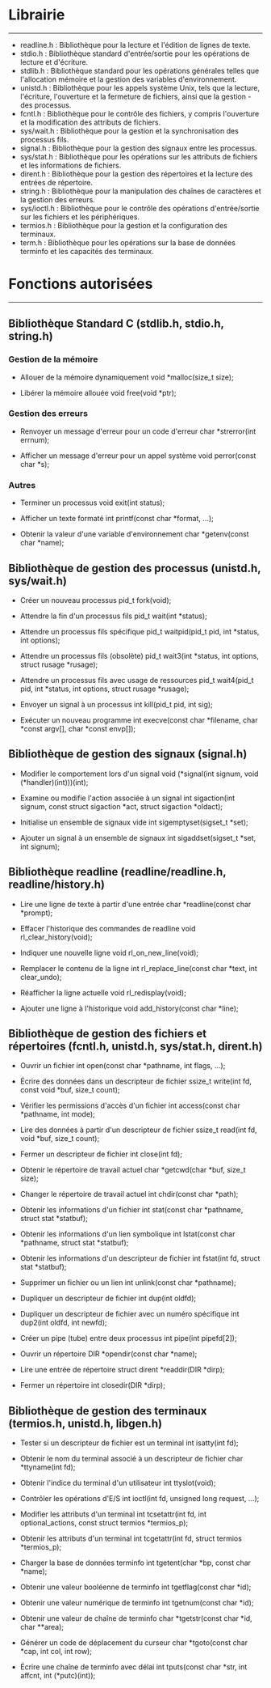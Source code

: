 # Librairie
--------------------------------------------------------------------
- readline.h : Bibliothèque pour la lecture et l'édition de lignes de texte.
- stdio.h : Bibliothèque standard d'entrée/sortie pour les opérations de lecture et d'écriture.
- stdlib.h : Bibliothèque standard pour les opérations générales telles que l'allocation mémoire et la gestion des variables d'environnement.
- unistd.h : Bibliothèque pour les appels système Unix, tels que la lecture, l'écriture, l'ouverture et la fermeture de fichiers, ainsi que la gestion - des processus.
- fcntl.h : Bibliothèque pour le contrôle des fichiers, y compris l'ouverture et la modification des attributs de fichiers.
- sys/wait.h : Bibliothèque pour la gestion et la synchronisation des processus fils.
- signal.h : Bibliothèque pour la gestion des signaux entre les processus.
- sys/stat.h : Bibliothèque pour les opérations sur les attributs de fichiers et les informations de fichiers.
- dirent.h : Bibliothèque pour la gestion des répertoires et la lecture des entrées de répertoire.
- string.h : Bibliothèque pour la manipulation des chaînes de caractères et la gestion des erreurs.
- sys/ioctl.h : Bibliothèque pour le contrôle des opérations d'entrée/sortie sur les fichiers et les périphériques.
- termios.h : Bibliothèque pour la gestion et la configuration des terminaux.
- term.h : Bibliothèque pour les opérations sur la base de données terminfo et les capacités des terminaux.

# Fonctions autorisées
--------------------------------------------------------------------
## Bibliothèque Standard C (stdlib.h, stdio.h, string.h)
### Gestion de la mémoire
- Allouer de la mémoire dynamiquement
    void *malloc(size_t size);

- Libérer la mémoire allouée
    void free(void *ptr);

### Gestion des erreurs
- Renvoyer un message d'erreur pour un code d'erreur
    char *strerror(int errnum);

- Afficher un message d'erreur pour un appel système
    void perror(const char *s);

### Autres
- Terminer un processus
    void exit(int status);

- Afficher un texte formaté
    int printf(const char *format, ...);

- Obtenir la valeur d'une variable d'environnement
    char *getenv(const char *name);

## Bibliothèque de gestion des processus (unistd.h, sys/wait.h)
- Créer un nouveau processus
    pid_t fork(void);

- Attendre la fin d'un processus fils
    pid_t wait(int *status);

- Attendre un processus fils spécifique
    pid_t waitpid(pid_t pid, int *status, int options);

- Attendre un processus fils (obsolète)
    pid_t wait3(int *status, int options, struct rusage *rusage);

- Attendre un processus fils avec usage de ressources
    pid_t wait4(pid_t pid, int *status, int options, struct rusage *rusage);

- Envoyer un signal à un processus
    int kill(pid_t pid, int sig);

- Exécuter un nouveau programme
    int execve(const char *filename, char *const argv[], char *const envp[]);


## Bibliothèque de gestion des signaux (signal.h)
- Modifier le comportement lors d'un signal
    void (*signal(int signum, void (*handler)(int)))(int);

- Examine ou modifie l'action associée à un signal
    int sigaction(int signum, const struct sigaction *act, struct sigaction *oldact);

- Initialise un ensemble de signaux vide
    int sigemptyset(sigset_t *set);

- Ajouter un signal à un ensemble de signaux
    int sigaddset(sigset_t *set, int signum);

## Bibliothèque readline (readline/readline.h, readline/history.h)
- Lire une ligne de texte à partir d'une entrée
    char *readline(const char *prompt);

- Effacer l'historique des commandes de readline
    void rl_clear_history(void);

- Indiquer une nouvelle ligne
    void rl_on_new_line(void);

- Remplacer le contenu de la ligne
    int rl_replace_line(const char *text, int clear_undo);

- Réafficher la ligne actuelle
    void rl_redisplay(void);

- Ajouter une ligne à l'historique
    void add_history(const char *line);


## Bibliothèque de gestion des fichiers et répertoires (fcntl.h, unistd.h, sys/stat.h, dirent.h)
- Ouvrir un fichier
    int open(const char *pathname, int flags, ...);

- Écrire des données dans un descripteur de fichier
    ssize_t write(int fd, const void *buf, size_t count);

- Vérifier les permissions d'accès d'un fichier
    int access(const char *pathname, int mode);

- Lire des données à partir d'un descripteur de fichier
    ssize_t read(int fd, void *buf, size_t count);

- Fermer un descripteur de fichier
    int close(int fd);

- Obtenir le répertoire de travail actuel
    char *getcwd(char *buf, size_t size);

- Changer le répertoire de travail actuel
    int chdir(const char *path);

- Obtenir les informations d'un fichier
    int stat(const char *pathname, struct stat *statbuf);

- Obtenir les informations d'un lien symbolique
    int lstat(const char *pathname, struct stat *statbuf);

- Obtenir les informations d'un descripteur de fichier
    int fstat(int fd, struct stat *statbuf);

- Supprimer un fichier ou un lien
    int unlink(const char *pathname);

- Dupliquer un descripteur de fichier
    int dup(int oldfd);

- Dupliquer un descripteur de fichier avec un numéro spécifique
    int dup2(int oldfd, int newfd);

- Créer un pipe (tube) entre deux processus
    int pipe(int pipefd[2]);

- Ouvrir un répertoire
    DIR *opendir(const char *name);

- Lire une entrée de répertoire
    struct dirent *readdir(DIR *dirp);

- Fermer un répertoire
    int closedir(DIR *dirp);


## Bibliothèque de gestion des terminaux (termios.h, unistd.h, libgen.h)
- Tester si un descripteur de fichier est un terminal
    int isatty(int fd);

- Obtenir le nom du terminal associé à un descripteur de fichier
    char *ttyname(int fd);

- Obtenir l'indice du terminal d'un utilisateur
    int ttyslot(void);

- Contrôler les opérations d'E/S
    int ioctl(int fd, unsigned long request, ...);

- Modifier les attributs d'un terminal
    int tcsetattr(int fd, int optional_actions, const struct termios *termios_p);

- Obtenir les attributs d'un terminal
    int tcgetattr(int fd, struct termios *termios_p);

- Charger la base de données terminfo
    int tgetent(char *bp, const char *name);

- Obtenir une valeur booléenne de terminfo
    int tgetflag(const char *id);

- Obtenir une valeur numérique de terminfo
    int tgetnum(const char *id);

- Obtenir une valeur de chaîne de terminfo
    char *tgetstr(const char *id, char **area);

- Générer un code de déplacement du curseur
    char *tgoto(const char *cap, int col, int row);

- Écrire une chaîne de terminfo avec délai
    int tputs(const char *str, int affcnt, int (*putc)(int));
